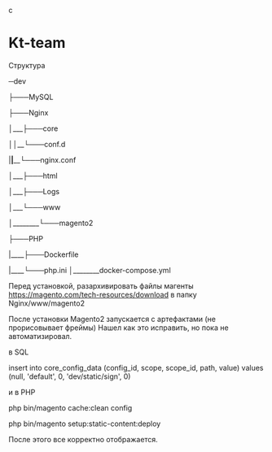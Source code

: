 c
# Kt-team
Структура

─dev

├───MySQL

├───Nginx

│___├───core

│___│_____└───conf.d

|____|______└───nginx.conf

│___├───html

│___├───Logs

│___└───www

│________└───magento2

├───PHP

|____├───Dockerfile

|____└───php.ini
│________docker-compose.yml

Перед установкой, разархивировать файлы магенты https://magento.com/tech-resources/download в папку Nginx/www/magento2


После установки Magento2 запускается с артефактами (не прорисовывает фреймы)
Нашел как это исправить, но пока не автоматизировал.

в SQL

insert into core_config_data (config_id, scope, scope_id, path, value) values (null, 'default', 0, 'dev/static/sign', 0)

и в PHP

php bin/magento cache:clean config

php bin/magento setup:static-content:deploy

После этого все корректно отображается.
